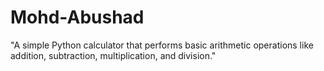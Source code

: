 # Mohd-Abushad
"A simple Python calculator that performs basic arithmetic operations like addition, subtraction, multiplication, and division."
